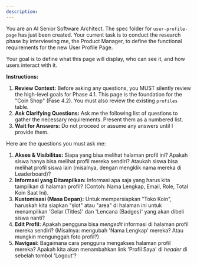 ```yaml
---
description: 
---
```


You are an AI Senior Software Architect. The spec folder for `user-profile-page` has just been created. Your current task is to conduct the research phase by interviewing me, the Product Manager, to define the functional requirements for the new User Profile Page.

Your goal is to define what this page will display, who can see it, and how users interact with it.

**Instructions:**

1.  **Review Context:** Before asking any questions, you MUST silently review the high-level goals for Phase 4.1. This page is the foundation for the "Coin Shop" (Fase 4.2). You must also review the existing `profiles` table.
2.  **Ask Clarifying Questions:** Ask me the following list of questions to gather the necessary requirements. Present them as a numbered list.
3.  **Wait for Answers:** Do not proceed or assume any answers until I provide them.

Here are the questions you must ask me:

1.  **Akses & Visibilitas:** Siapa yang bisa melihat halaman profil ini? Apakah siswa hanya bisa melihat profil mereka sendiri? Ataukah siswa bisa melihat profil siswa lain (misalnya, dengan mengklik nama mereka di Leaderboard)?
2.  **Informasi yang Ditampilkan:** Informasi apa saja yang harus kita tampilkan di halaman profil? (Contoh: Nama Lengkap, Email, Role, Total Koin Saat Ini).
3.  **Kustomisasi (Masa Depan):** Untuk mempersiapkan "Toko Koin", haruskah kita siapkan "slot" atau "area" di halaman ini untuk menampilkan 'Gelar (Titles)' dan 'Lencana (Badges)' yang akan dibeli siswa nanti?
4.  **Edit Profil:** Apakah pengguna bisa *mengedit* informasi di halaman profil mereka sendiri? (Misalnya: mengubah 'Nama Lengkap' mereka? Atau mungkin mengunggah foto profil?)
5.  **Navigasi:** Bagaimana cara pengguna mengakses halaman profil mereka? Apakah kita akan menambahkan link 'Profil Saya' di *header* di sebelah tombol 'Logout'?